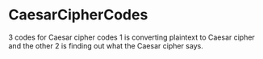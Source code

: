 # CaesarCipherCodes
3 codes for Caesar cipher codes 1 is converting plaintext to Caesar cipher and the other 2 is finding out what the Caesar cipher says.
